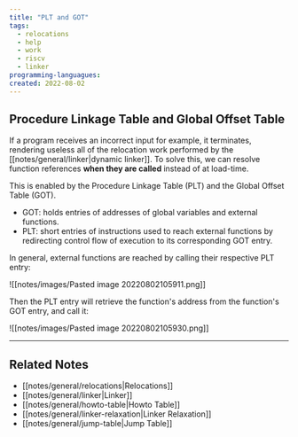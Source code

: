 ```yaml
---
title: "PLT and GOT"
tags:
  - relocations
  - help
  - work
  - riscv
  - linker
programming-languagues:
created: 2022-08-02
---
```

## Procedure Linkage Table and Global Offset Table
If a program receives an incorrect input for example, it terminates, rendering useless all of the relocation work performed by the [[notes/general/linker|dynamic linker]]. To solve this, we can resolve function references **when they are called** instead of at load-time.

This is enabled by the Procedure Linkage Table (PLT) and the Global Offset Table (GOT).

- GOT: holds entries of addresses of global variables and external functions.
- PLT: short entries of instructions used to reach external functions by redirecting control flow of execution to its corresponding GOT entry.

In general, external functions are reached by calling their respective PLT entry:

![[notes/images/Pasted image 20220802105911.png]]

Then the PLT entry will retrieve the function's address from the function's GOT entry, and call it:

![[notes/images/Pasted image 20220802105930.png]]

---
## Related Notes
- [[notes/general/relocations|Relocations]]
- [[notes/general/linker|Linker]]
- [[notes/general/howto-table|Howto Table]]
- [[notes/general/linker-relaxation|Linker Relaxation]]
- [[notes/general/jump-table|Jump Table]]